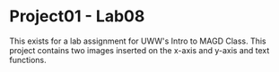 # Project01 - Lab08

This exists for a lab assignment for UWW's Intro to MAGD Class.
This project contains two images inserted on the x-axis and y-axis and text functions.
